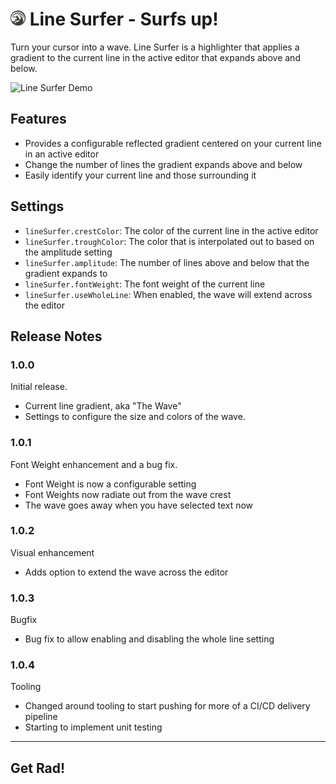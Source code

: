 # ![Line Surfer Logo](resources/logo-small.png) Line Surfer - Surfs up! 

Turn your cursor into a wave. Line Surfer is a highlighter that applies a gradient to the current line in the active editor that expands above and below.

![Line Surfer Demo](resources/line-surfer-demo.gif)

## Features

- Provides a configurable reflected gradient centered on your current line in an active editor
- Change the number of lines the gradient expands above and below
- Easily identify your current line and those surrounding it

## Settings

* `lineSurfer.crestColor`: The color of the current line in the active editor
* `lineSurfer.troughColor`: The color that is interpolated out to based on the amplitude setting
* `lineSurfer.amplitude`: The number of lines above and below that the gradient expands to
* `lineSurfer.fontWeight`: The font weight of the current line
* `lineSurfer.useWholeLine`: When enabled, the wave will extend across the editor

## Release Notes

### 1.0.0

Initial release.
  
- Current line gradient, aka "The Wave"
- Settings to configure the size and colors of the wave.

### 1.0.1

Font Weight enhancement and a bug fix.
  
- Font Weight is now a configurable setting
- Font Weights now radiate out from the wave crest
- The wave goes away when you have selected text now

### 1.0.2

Visual enhancement
  
- Adds option to extend the wave across the editor

### 1.0.3

Bugfix
  
- Bug fix to allow enabling and disabling the whole line setting

### 1.0.4

Tooling
  
- Changed around tooling to start pushing for more of a CI/CD delivery pipeline
- Starting to implement unit testing

----------------------------------------------------------------------------------------

## **Get Rad!**
